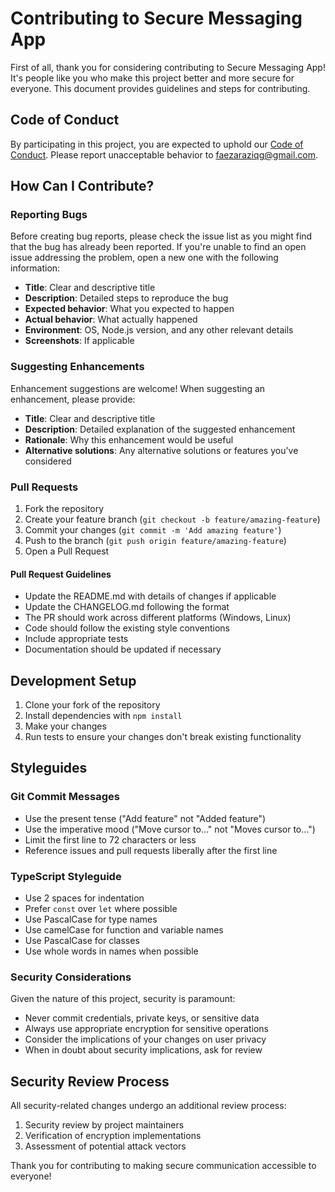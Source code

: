# Contributing to Secure Messaging App

First of all, thank you for considering contributing to Secure Messaging App! It's people like you who make this project better and more secure for everyone. This document provides guidelines and steps for contributing.

## Code of Conduct

By participating in this project, you are expected to uphold our [Code of Conduct](CODE_OF_CONDUCT.md). Please report unacceptable behavior to [faezaraziqg@gmail.com](mailto:faezaraziqg@gmail.com).

## How Can I Contribute?

### Reporting Bugs

Before creating bug reports, please check the issue list as you might find that the bug has already been reported. If you're unable to find an open issue addressing the problem, open a new one with the following information:

- **Title**: Clear and descriptive title
- **Description**: Detailed steps to reproduce the bug
- **Expected behavior**: What you expected to happen
- **Actual behavior**: What actually happened
- **Environment**: OS, Node.js version, and any other relevant details
- **Screenshots**: If applicable

### Suggesting Enhancements

Enhancement suggestions are welcome! When suggesting an enhancement, please provide:

- **Title**: Clear and descriptive title
- **Description**: Detailed explanation of the suggested enhancement
- **Rationale**: Why this enhancement would be useful
- **Alternative solutions**: Any alternative solutions or features you've considered

### Pull Requests

1. Fork the repository
2. Create your feature branch (`git checkout -b feature/amazing-feature`)
3. Commit your changes (`git commit -m 'Add amazing feature'`)
4. Push to the branch (`git push origin feature/amazing-feature`)
5. Open a Pull Request

#### Pull Request Guidelines

- Update the README.md with details of changes if applicable
- Update the CHANGELOG.md following the format
- The PR should work across different platforms (Windows, Linux)
- Code should follow the existing style conventions
- Include appropriate tests
- Documentation should be updated if necessary

## Development Setup

1. Clone your fork of the repository
2. Install dependencies with `npm install`
3. Make your changes
4. Run tests to ensure your changes don't break existing functionality

## Styleguides

### Git Commit Messages

- Use the present tense ("Add feature" not "Added feature")
- Use the imperative mood ("Move cursor to..." not "Moves cursor to...")
- Limit the first line to 72 characters or less
- Reference issues and pull requests liberally after the first line

### TypeScript Styleguide

- Use 2 spaces for indentation
- Prefer `const` over `let` where possible
- Use PascalCase for type names
- Use camelCase for function and variable names
- Use PascalCase for classes
- Use whole words in names when possible

### Security Considerations

Given the nature of this project, security is paramount:

- Never commit credentials, private keys, or sensitive data
- Always use appropriate encryption for sensitive operations
- Consider the implications of your changes on user privacy
- When in doubt about security implications, ask for review

## Security Review Process

All security-related changes undergo an additional review process:

1. Security review by project maintainers
2. Verification of encryption implementations
3. Assessment of potential attack vectors

Thank you for contributing to making secure communication accessible to everyone!
